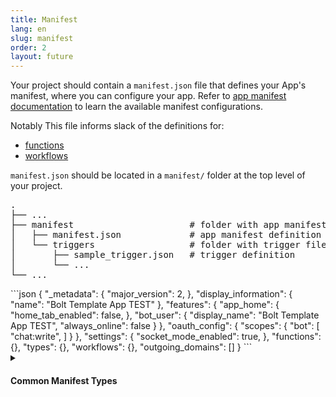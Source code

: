 ```yaml
---
title: Manifest
lang: en
slug: manifest
order: 2
layout: future
---
```



<div class="section-content">

Your project should contain a `manifest.json` file that defines your App's manifest, where you can configure your app. Refer to <a href="https://api.slack.com/reference/manifests" target="_blank">app manifest documentation</a> to learn the available manifest configurations.

Notably This file informs slack of the definitions for:

* [functions](/bolt-python/concepts#manifest-functions)
* [workflows](/bolt-python/concepts#manifest-workflows)

`manifest.json` should be located in a `manifest/` folder at the top level of your project.

<pre class="structure">
.
├── ...
├── manifest                      # folder with app manifest and triggers
│   ├── manifest.json             # app manifest definition
│   └── triggers                  # folder with trigger files
│       ├── sample_trigger.json   # trigger definition
│       └── ...
└── ...
</pre>

</div>

<div>
```json
{
  "_metadata": {
    "major_version": 2,
  },
  "display_information": {
    "name": "Bolt Template App TEST"
  },
  "features": {
    "app_home": {
      "home_tab_enabled": false,
    },
    "bot_user": {
      "display_name": "Bolt Template App TEST",
      "always_online": false
    }
  },
  "oauth_config": {
    "scopes": {
      "bot": [
        "chat:write",
      ]
    }
  },
  "settings": {
    "socket_mode_enabled": true,
  },
  "functions": {},
  "types": {},
  "workflows": {},
  "outgoing_domains": []
}
```
</div>

<details id="common-manifest-types" class="secondary-wrapper" >
  
<summary class="section-head" markdown="0">
  <h4 class="section-head">Common Manifest Types</h4>
</summary>

<div>

<div class="secondary-content">

##### parameters

* `properties`, [properties definition](#properties)
* `required`, `list` of `string` defining the property names required by the function

</div>

```json
  "$comment": "sample parameters object"
  "*_parameters":{
    "properties": {
      "property_0_name": {
        "type": "string",
        "description": "this is my first property"
      }
    },
    "required": [
      "property_name"
    ]
  }
```

</div>

<div>

<div class="secondary-content">

##### properties

`dictionary` with `key`:`value` pair

* `key`, `string` defining the property name
* `value`, [property definition](#property)

</div>

```json
  "$comment": "sample properties dictionary"
  "properties": {
    "property_0_name": {
      "type": "string",
      "description": "this is my first property"
    },
    "property_1_name": {
      "type": "integer",
      "description": "this is my second property"
    }
  }
  
```

</div>

<div>

<div class="secondary-content">

##### property

* `type`, `string` defining the property type
* `description`, `string` defining the property description

</div>

```json
  "$comment": "sample property object"
  "property_0_name": {
    "type": "string",
    "description": "this is my first property"
  }
  
```

</div>

</details>
